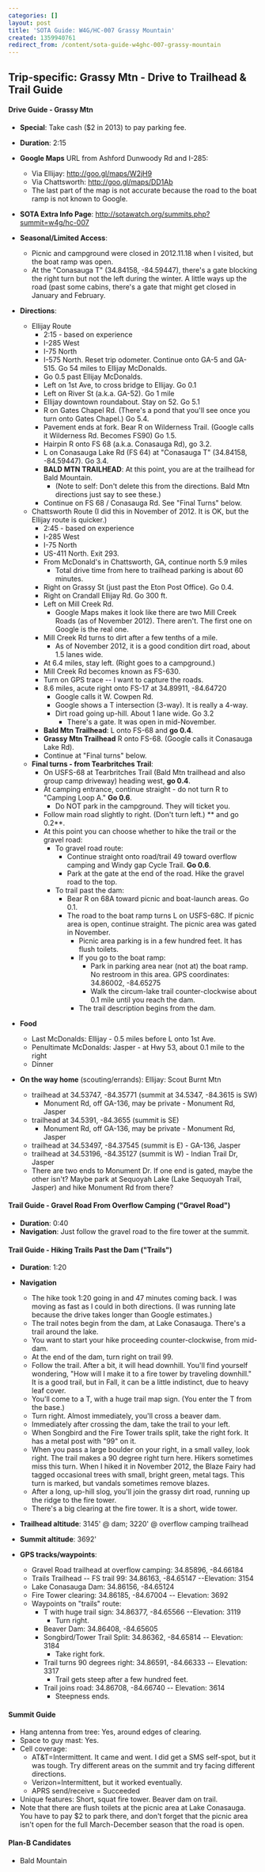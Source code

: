 ```yaml
---
categories: []
layout: post
title: 'SOTA Guide: W4G/HC-007 Grassy Mountain'
created: 1359940761
redirect_from: /content/sota-guide-w4ghc-007-grassy-mountain
---
```

Trip-specific: Grassy Mtn - Drive to Trailhead & Trail Guide
--------------------------------------------------------
#### Drive Guide - Grassy Mtn

* **Special**: Take cash ($2 in 2013) to pay parking fee.
* **Duration**: 2:15
* **Google Maps** URL from Ashford Dunwoody Rd and I-285: 
    * Via Ellijay: http://goo.gl/maps/W2jH9
    * Via Chattsworth: http://goo.gl/maps/DD1Ab
    * The last part of the map is not accurate because the road to the boat ramp is not known to Google.
* **SOTA Extra Info Page**: http://sotawatch.org/summits.php?summit=w4g/hc-007
* **Seasonal/Limited Access**:
    * Picnic and campground were closed in 2012.11.18 when I visited, but the boat ramp was open.
    * At the "Conasauga T" (34.84158, -84.59447), there's a gate blocking the right turn but not the left during the winter. A little ways up the road (past some cabins, there's a gate that might get closed in January and February.
* **Directions**:
    * Ellijay Route
        * 2:15 - based on experience
        * I-285 West
        * I-75 North
        * I-575 North. Reset trip odometer.  Continue onto GA-5 and GA-515.  Go 54 miles to Ellijay McDonalds.
        * Go 0.5 past Ellijay McDonalds.
        * Left on 1st Ave, to cross bridge to Ellijay. Go 0.1
        * Left on River St (a.k.a. GA-52). Go 1 mile
        * Ellijay downtown roundabout. Stay on 52.  Go 5.1
        * R on Gates Chapel Rd.  (There's a pond that you'll see once you turn onto Gates Chapel.)  Go 5.4.
        * Pavement ends at fork.  Bear R on Wilderness Trail. (Google calls it Wilderness Rd. Becomes FS90) Go 1.5.
        * Hairpin R onto FS 68 (a.k.a. Conasauga Rd), go 3.2.
        * L on Conasauga Lake Rd (FS 64) at "Conasauga T" (34.84158, -84.59447).  Go 3.4.
        * **BALD MTN TRAILHEAD**: At this point, you are at the trailhead for Bald Mountain.
            * (Note to self: Don't delete this from the directions.  Bald Mtn directions just say to see these.)
        * Continue on FS 68 / Conasauga Rd.  See "Final Turns" below.
    * Chattsworth Route (I did this in November of 2012.  It is OK, but the Ellijay route is quicker.)
        * 2:45 - based on experience
        * I-285 West
        * I-75 North
        * US-411 North. Exit 293.
        * From McDonald's in Chattsworth, GA, continue north 5.9 miles
            * Total drive time from here to trailhead parking is about 60 minutes.
        * Right on Grassy St (just past the Eton Post Office).  Go 0.4.
        * Right on Crandall Ellijay Rd.  Go 300 ft.
        * Left on Mill Creek Rd.
            * Google Maps makes it look like there are two Mill Creek Roads (as of November 2012). There aren't. The first one on Google is the real one.
        * Mill Creek Rd turns to dirt after a few tenths of a mile. 
            * As of November 2012, it is a good condition dirt road, about 1.5 lanes wide.
        * At 6.4 miles, stay left. (Right goes to a campground.)
        * Mill Creek Rd becomes known as FS-630.
        * Turn on GPS trace -- I want to capture the roads.
        * 8.6 miles, acute right onto FS-17 at 34.89911, -84.64720
            * Google calls it W. Cowpen Rd.
            * Google shows a T intersection (3-way). It is really a 4-way.
            * Dirt road going up-hill. About 1 lane wide. Go 3.2
                * There's a gate. It was open in mid-November.
        * **Bald Mtn Trailhead**: L onto FS-68 and **go 0.4**.
        * **Grassy Mtn Trailhead** R onto FS-68. (Google calls it Conasauga Lake Rd).
        * Continue at "Final turns" below.
    * **Final turns - from Tearbritches Trail**:
        * On USFS-68 at Tearbritches Trail (Bald Mtn trailhead and also group camp driveway) heading west, **go 0.4**.
        * At camping entrance, continue straight - do not turn R to "Camping Loop A."  **Go 0.6**.
            * Do NOT park in the campground.  They will ticket you.
        * Follow main road slightly to right.  (Don't turn left.) ** and go 0.2**.
        * At this point you can choose whether to hike the trail or the gravel road:
            * To gravel road route:
                * Continue straight onto road/trail 49 toward overflow camping and Windy gap Cycle Trail.  **Go 0.6**.
                * Park at the gate at the end of the road.  Hike the gravel road to the top.
            * To trail past the dam:
                * Bear R on 68A toward picnic and boat-launch areas.  Go 0.1.
                * The road to the boat ramp turns L on USFS-68C.  If picnic area is open, continue straight.  The picnic area was gated in November.
                    * Picnic area parking is in a few hundred feet.  It has flush toilets.
                    * If you go to the boat ramp:
                        * Park in parking area near (not at) the boat ramp.  No restroom in this area. GPS coordinates: 34.86002, -84.65275
                        * Walk the circum-lake trail counter-clockwise about 0.1 mile until you reach the dam. 
                    * The trail description begins from the dam.

* **Food**
    * Last McDonalds: Ellijay - 0.5 miles before L onto 1st Ave.
    * Penultimate McDonalds: Jasper - at Hwy 53, about 0.1 mile to the right
    * Dinner
* **On the way home** (scouting/errands): Ellijay: Scout Burnt Mtn 
    * trailhead at 34.53747, -84.35771 (summit at 34.5347, -84.3615 is SW)
        * Monument Rd, off GA-136, may be private - Monument Rd, Jasper
    * trailhead at 34.5391, -84.3655 (summit is SE)
        * Monument Rd, off GA-136, may be private - Monument Rd, Jasper
    * trailhead at 34.53497, -84.37545 (summit is E)  - GA-136, Jasper
    * trailhead at 34.53196, -84.35127 (summit is W) - Indian Trail Dr, Jasper
    * There are two ends to Monument Dr.  If one end is gated, maybe the other isn't?  Maybe park at Sequoyah Lake (Lake Sequoyah Trail, Jasper) and hike Monument Rd from there?

#### Trail Guide - Gravel Road From Overflow Camping ("Gravel Road")

* **Duration**: 0:40
* **Navigation**: Just follow the gravel road to the fire tower at the summit.


#### Trail Guide - Hiking Trails Past the Dam ("Trails")

* **Duration**: 1:20
* **Navigation**
    * The hike took 1:20 going in and 47 minutes coming back. I was moving as fast as I could in both directions. (I was running late because the drive takes longer than Google estimates.)
    * The trail notes begin from the dam, at Lake Conasauga. There's a trail around the lake.
    * You want to start your hike proceeding counter-clockwise, from mid-dam.
    * At the end of the dam, turn right on trail 99.
    * Follow the trail. After a bit, it will head downhill. You'll find yourself wondering, "How will I make it to a fire tower by traveling downhill." It is a good trail, but in Fall, it can be a little indistinct, due to heavy leaf cover.
    * You'll come to a T, with a huge trail map sign. (You enter the T from the base.)
    * Turn right. Almost immediately, you'll cross a beaver dam.
    * Immediately after crossing the dam, take the trail to your left.
    * When Songbird and the Fire Tower trails split, take the right fork. It has a metal post with "99" on it.
    * When you pass a large boulder on your right, in a small valley, look right. The trail makes a 90 degree right turn here. Hikers sometimes miss this turn. When I hiked it in November 2012, the Blaze Fairy had tagged occasional trees with small, bright green, metal tags. This turn is marked, but vandals sometimes remove blazes.
    * After a long, up-hill slog, you'll join the grassy dirt road, running up the ridge to the fire tower.
    * There's a big clearing at the fire tower. It is a short, wide tower.

* **Trailhead altitude**: 3145' @ dam; 3220' @ overflow camping trailhead
* **Summit altitude**: 3692'
* **GPS tracks/waypoints**:
    * Gravel Road trailhead at overflow camping: 34.85896, -84.66184
    * Trails Trailhead -- FS trail 99: 34.86163, -84.65147 --Elevation: 3154
    * Lake Conasauga Dam: 34.86156, -84.65124
    * Fire Tower clearing: 34.86185, -84.67004 -- Elevation: 3692
    * Waypoints on "trails" route:
        * T with huge trail sign: 34.86377, -84.65566 --Elevation: 3119
            * Turn right.
        * Beaver Dam: 34.86408, -84.65605
        * Songbird/Tower Trail Split: 34.86362, -84.65814 -- Elevation: 3184
            * Take right fork.
        * Trail turns 90 degrees right: 34.86591, -84.66333 -- Elevation: 3317
            * Trail gets steep after a few hundred feet.
        * Trail joins road: 34.86708, -84.66740 -- Elevation: 3614
            * Steepness ends.

#### Summit Guide

* Hang antenna from tree: Yes, around edges of clearing.
* Space to guy mast: Yes.
* Cell coverage: 
    * AT&T=Intermittent.  It came and went.  I did get a SMS self-spot, but it was tough.  Try different areas on the summit and try facing different directions.
    * Verizon=Intermittent, but it worked eventually.
    * APRS send/receive = Succeeded
* Unique features: Short, squat fire tower.  Beaver dam on trail.
* Note that there are flush toilets at the picnic area at Lake Conasauga.  You have to pay $2 to park there, and don't forget that the picnic area isn't open for the full March-December season that the road is open.


#### Plan-B Candidates

* Bald Mountain
